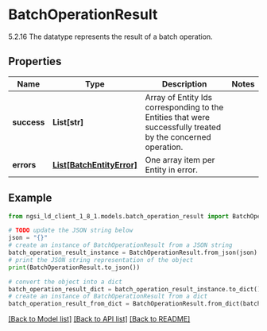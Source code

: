 # BatchOperationResult

5.2.16 The datatype represents the result of a batch operation. 

## Properties

Name | Type | Description | Notes
------------ | ------------- | ------------- | -------------
**success** | **List[str]** | Array of Entity Ids corresponding to the Entities that were successfully treated by the concerned operation.  | 
**errors** | [**List[BatchEntityError]**](BatchEntityError.md) | One array item per Entity in error.  | 

## Example

```python
from ngsi_ld_client_1_8_1.models.batch_operation_result import BatchOperationResult

# TODO update the JSON string below
json = "{}"
# create an instance of BatchOperationResult from a JSON string
batch_operation_result_instance = BatchOperationResult.from_json(json)
# print the JSON string representation of the object
print(BatchOperationResult.to_json())

# convert the object into a dict
batch_operation_result_dict = batch_operation_result_instance.to_dict()
# create an instance of BatchOperationResult from a dict
batch_operation_result_from_dict = BatchOperationResult.from_dict(batch_operation_result_dict)
```
[[Back to Model list]](../README.md#documentation-for-models) [[Back to API list]](../README.md#documentation-for-api-endpoints) [[Back to README]](../README.md)


